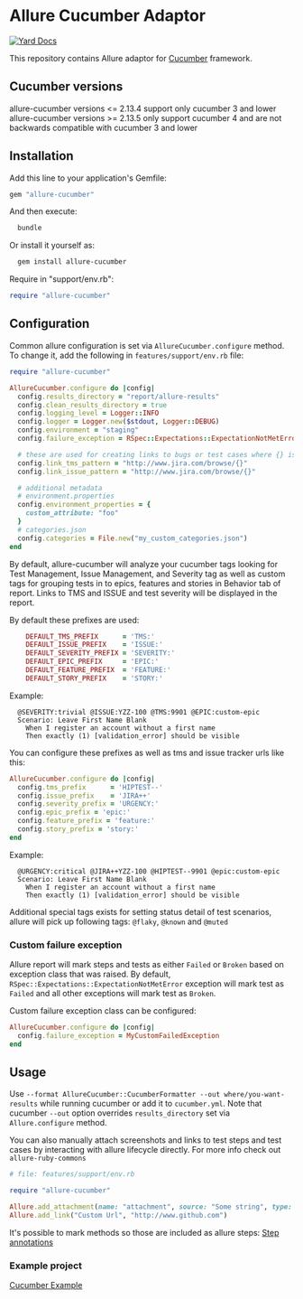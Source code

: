 # Allure Cucumber Adaptor

[![Yard Docs](https://img.shields.io/badge/yard-docs-blue.svg)](https://www.rubydoc.info/gems/allure-cucumber)

This repository contains Allure adaptor for [Cucumber](http://cukes.info/) framework.

## Cucumber versions

allure-cucumber versions <= 2.13.4 support only cucumber 3 and lower\
allure-cucumber versions >= 2.13.5 only support cucumber 4 and are not backwards compatible with cucumber 3 and lower

## Installation

Add this line to your application's Gemfile:

```ruby
gem "allure-cucumber"
```

And then execute:

```bash
  bundle
```

Or install it yourself as:

```bash
  gem install allure-cucumber
```

Require in "support/env.rb":

```ruby
require "allure-cucumber"
```

## Configuration

Common allure configuration is set via `AllureCucumber.configure` method. To change it, add the following in `features/support/env.rb` file:

```ruby
require "allure-cucumber"

AllureCucumber.configure do |config|
  config.results_directory = "report/allure-results"
  config.clean_results_directory = true
  config.logging_level = Logger::INFO
  config.logger = Logger.new($stdout, Logger::DEBUG)
  config.environment = "staging"
  config.failure_exception = RSpec::Expectations::ExpectationNotMetError

  # these are used for creating links to bugs or test cases where {} is replaced with keys of relevant items
  config.link_tms_pattern = "http://www.jira.com/browse/{}"
  config.link_issue_pattern = "http://www.jira.com/browse/{}"

  # additional metadata
  # environment.properties
  config.environment_properties = {
    custom_attribute: "foo"
  }
  # categories.json
  config.categories = File.new("my_custom_categories.json")
end
```

By default, allure-cucumber will analyze your cucumber tags looking for Test Management, Issue Management, and Severity tag as well
as custom tags for grouping tests in to epics, features and stories in Behavior tab of report. Links to TMS and ISSUE and test severity will be displayed in the report.

By default these prefixes are used:

```ruby
    DEFAULT_TMS_PREFIX      = 'TMS:'
    DEFAULT_ISSUE_PREFIX    = 'ISSUE:'
    DEFAULT_SEVERITY_PREFIX = 'SEVERITY:'
    DEFAULT_EPIC_PREFIX     = 'EPIC:'
    DEFAULT_FEATURE_PREFIX  = 'FEATURE:'
    DEFAULT_STORY_PREFIX    = 'STORY:'
```

Example:

```gherkin
  @SEVERITY:trivial @ISSUE:YZZ-100 @TMS:9901 @EPIC:custom-epic
  Scenario: Leave First Name Blank
    When I register an account without a first name
    Then exactly (1) [validation_error] should be visible
```

You can configure these prefixes as well as tms and issue tracker urls like this:

```ruby
AllureCucumber.configure do |config|
  config.tms_prefix      = 'HIPTEST--'
  config.issue_prefix    = 'JIRA++'
  config.severity_prefix = 'URGENCY:'
  config.epic_prefix = 'epic:'
  config.feature_prefix = 'feature:'
  config.story_prefix = 'story:'
end
```

Example:

```gherkin
  @URGENCY:critical @JIRA++YZZ-100 @HIPTEST--9901 @epic:custom-epic
  Scenario: Leave First Name Blank
    When I register an account without a first name
    Then exactly (1) [validation_error] should be visible
```

Additional special tags exists for setting status detail of test scenarios, allure will pick up following tags: `@flaky`, `@known` and `@muted`

### Custom failure exception

Allure report will mark steps and tests as either `Failed` or `Broken` based on exception class that was raised. By default, `RSpec::Expectations::ExpectationNotMetError` exception will mark test as `Failed` and all other exceptions will mark test as `Broken`.

Custom failure exception class can be configured:

```ruby
AllureCucumber.configure do |config|
  config.failure_exception = MyCustomFailedException
end
```

## Usage

Use `--format AllureCucumber::CucumberFormatter --out where/you-want-results` while running cucumber or add it to `cucumber.yml`. Note that cucumber `--out` option overrides `results_directory` set via `Allure.configure` method.

You can also manually attach screenshots and links to test steps and test cases by interacting with allure lifecycle directly. For more info check out `allure-ruby-commons`

```ruby
# file: features/support/env.rb

require "allure-cucumber"

Allure.add_attachment(name: "attachment", source: "Some string", type: Allure::ContentType::TXT, test_case: true)
Allure.add_link("Custom Url", "http://www.github.com")
```

It's possible to mark methods so those are included as allure steps: [Step annotations](../allure-ruby-commons/README.md#steps)

### Example project

[Cucumber Example](https://github.com/allure-examples/allure-cucumber-example)
